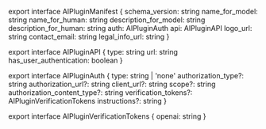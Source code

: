 export interface AIPluginManifest {
  schema_version: string
  name_for_model: string
  name_for_human: string
  description_for_model: string
  description_for_human: string
  auth: AIPluginAuth
  api: AIPluginAPI
  logo_url: string
  contact_email: string
  legal_info_url: string
}

export interface AIPluginAPI {
  type: string
  url: string
  has_user_authentication: boolean
}

export interface AIPluginAuth {
  type: string | 'none'
  authorization_type?: string
  authorization_url?: string
  client_url?: string
  scope?: string
  authorization_content_type?: string
  verification_tokens?: AIPluginVerificationTokens
  instructions?: string
}

export interface AIPluginVerificationTokens {
  openai: string
}
